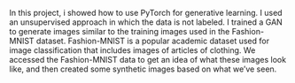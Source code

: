 In this project, i showed how to use PyTorch for generative learning. I used an unsupervised approach in which the data is not labeled. I trained a GAN to generate images similar to the training images used in the 
Fashion-MNIST dataset. Fashion-MNIST is a popular academic dataset used for image classification that includes images of articles of clothing. We accessed the Fashion-MNIST data to get an idea of what these
images look like, and then created some synthetic images based on what we’ve seen.
